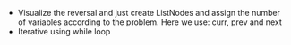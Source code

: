 - Visualize the reversal and just create ListNodes and assign the number of variables according to the problem. Here we use: curr, prev and next
- Iterative using while loop